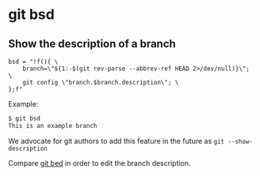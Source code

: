 # git bsd

## Show the description of a branch

```gitconfig
bsd = "!f(){ \
    branch=\"${1:-$(git rev-parse --abbrev-ref HEAD 2>/dev/null)}\";  \
    git config \"branch.$branch.description\"; \
};f"
```

Example:

```sh
$ git bsd
This is an example branch
```

We advocate for git authors to add this feature 
in the future as `git --show-description`

Compare [git bed](../git-bed) in order to edit the branch description.
